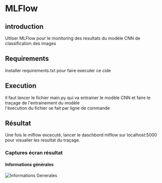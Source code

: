 # MLFlow  
  
## introduction  
Utliser MLFlow pour le monitoring des resultats du modèle CNN de classification des images  
  
## Requirements  
Installer requirements.txt pour faire executer ce cide  
  
## Execution  
Il faut lancer le fichier main.py qui va entrainer le modèle CNN et faire le traçage de l'entrainement du modèle  
l'éxecution du fichier se fait par ligne de commande  


## Résultat  
Une fois le mlflow excecuté, lancer le daschbord mlflow sur localhost:5000 pour visualier les resultat du traçage.  
  
### Captures écran résultat  
#### Informations générales  
![Informations Generales](https://github.com/IssamBouzidi/mlflow/tree/master/results/screenshots/1.png)


